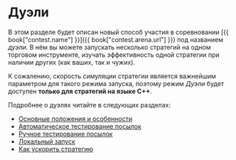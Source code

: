 # Дуэли

В этом разделе будет описан новый способ участия в соревновании [{{ book["contest.name"] }}]({{ book["contest.arena.url"] }}) под названием *дуэли*.
В нём вы можете запускать несколько стратегий на одном торговом инструменте, изучать эффективность одной стратегии при наличии других (как ваших, так и чужих).

К сожалению, скорость симуляции стратегии является важнейшим параметром для такого режима запуска, поэтому режим *Дуэли* будет доступен **только для стратегий на языке C++**.

Подробнее о дуэлях читайте в следующих разделах:

- [Основные положения и особенности](fundamentals.md)
- [Автоматическое тестирование посылок](automatic_mode.md)
- [Ручное тестирование посылок](manual_mode.md)
- [Локальный запуск](local_mode.md)
- [Как ускорить стратегию](fast_strategy.md)
